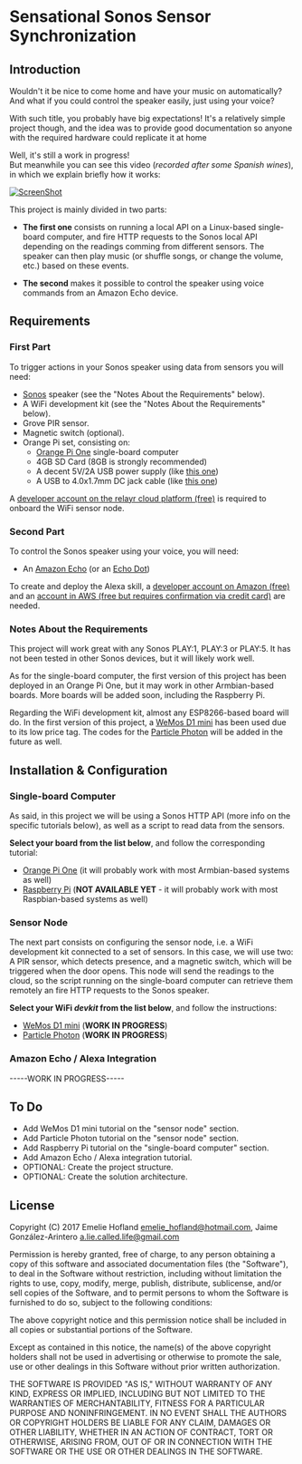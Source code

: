 # Sensational Sonos Sensor Synchronization

## Introduction

Wouldn't it be nice to come home and have your music on automatically? And what if you could control the speaker easily, just using your voice?

With such title, you probably have big expectations! It's a relatively simple project though, and the idea was to provide good documentation so anyone with the required hardware could replicate it at home

Well, it's still a work in progress!  
But meanwhile you can see this video (*recorded after some Spanish wines*), in which we explain briefly how it works:

[![ScreenShot](http://img.youtube.com/vi/bAIFPeIl3MI/0.jpg)](https://www.youtube.com/watch?v=bAIFPeIl3MI)

This project is mainly divided in two parts:

* **The first one** consists on running a local API on a Linux-based single-board computer, and fire HTTP requests to the Sonos local API depending on the readings comming from different sensors. The speaker can then play music (or shuffle songs, or change the volume, etc.) based on these events.

* **The second** makes it possible to control the speaker using voice commands from an Amazon Echo device.

## Requirements

### First Part

To trigger actions in your Sonos speaker using data from sensors you will need:

* [Sonos](http://www.sonos.com) speaker (see the "Notes About the Requirements" below).
* A WiFi development kit (see the "Notes About the Requirements" below).
* Grove PIR sensor.
* Magnetic switch (optional).
* Orange Pi set, consisting on:
	* [Orange Pi One](http://www.orangepi.org/orangepione) single-board computer
	* 4GB SD Card (8GB is strongly recommended)
	* A decent 5V/2A USB power supply (like [this one](https://www.amazon.de/dp/B00JWXT6BK/ref=cm_sw_em_r_mt_dp_TIjTyb0T3E30H))
	* A USB to 4.0x1.7mm DC jack cable (like [this one](http://tinkersphere.com/power/1746-orange-pi-power-cable-usb.html))

A [developer account on the relayr cloud platform (free)](https://dev.relayr.io) is required to onboard the WiFi sensor node.

### Second Part

To control the Sonos speaker using your voice, you will need:

* An [Amazon Echo](http://a.co/9imYj0b) (or an [Echo Dot](http://a.co/4MYRdzt))

To create and deploy the Alexa skill, a [developer account on Amazon (free)](https://developer.amazon.com) and an [account in AWS (free but requires confirmation via credit card)](https://aws.amazon.com) are needed.

### Notes About the Requirements

This project will work great with any Sonos PLAY:1, PLAY:3 or PLAY:5. It has not been tested in other Sonos devices, but it will likely work well.

As for the single-board computer, the first version of this project has been deployed in an Orange Pi One, but it may work in other Armbian-based boards. More boards will be added soon, including the Raspberry Pi.

Regarding the WiFi development kit, almost any ESP8266-based board will do. In the first version of this project, a [WeMos D1 mini](https://www.aliexpress.com/store/product/D1-mini-Mini-NodeMcu-4M-bytes-Lua-WIFI-Internet-of-Things-development-board-based-ESP8266/1331105_32529101036.html?spm=2114.12010108.0.0.yP8NGa) has been used due to its low price tag. The codes for the [Particle Photon](https://www.particle.io/products/hardware/photon-wifi-dev-kit) will be added in the future as well.

## Installation & Configuration

### Single-board Computer

As said, in this project we will be using a Sonos HTTP API (more info on the specific tutorials below), as well as a script to read data from the sensors.

**Select your board from the list below**, and follow the corresponding tutorial:

* [Orange Pi One](./orange-pi-setup/README.md) (it will probably work with most Armbian-based systems as well)
* [Raspberry Pi]() (**NOT AVAILABLE YET** - it will probably work with most Raspbian-based systems as well)

### Sensor Node

The next part consists on configuring the sensor node, i.e. a WiFi development kit connected to a set of sensors. In this case, we will use two: A PIR sensor, which detects presence, and a magnetic switch, which will be triggered when the door opens. This node will send the readings to the cloud, so the script running on the single-board computer can retrieve them remotely an fire HTTP requests to the Sonos speaker.

**Select your WiFi _devkit_ from the list below**, and follow the instructions:

* [WeMos D1 mini]() (**WORK IN PROGRESS**)
* [Particle Photon]() (**WORK IN PROGRESS**)

### Amazon Echo / Alexa Integration

-----WORK IN PROGRESS-----

## To Do

* Add WeMos D1 mini tutorial on the "sensor node" section.
* Add Particle Photon tutorial on the "sensor node" section.
* Add Raspberry Pi tutorial on the "single-board computer" section.
* Add Amazon Echo / Alexa integration tutorial.
* OPTIONAL: Create the project structure.
* OPTIONAL: Create the solution architecture.

## License

Copyright (C) 2017 Emelie Hofland <emelie_hofland@hotmail.com>, Jaime González-Arintero <a.lie.called.life@gmail.com>

Permission is hereby granted, free of charge, to any person obtaining a copy of this software and associated documentation files (the "Software"), to deal in the Software without restriction, including without limitation the rights to use, copy, modify, merge, publish, distribute, sublicense, and/or sell
copies of the Software, and to permit persons to whom the Software is furnished to do so, subject to the following conditions:

The above copyright notice and this permission notice shall be included in all copies or substantial portions of the Software.

Except as contained in this notice, the name(s) of the above copyright holders shall not be used in advertising or otherwise to promote the sale, use or
other dealings in this Software without prior written authorization.

THE SOFTWARE IS PROVIDED "AS IS," WITHOUT WARRANTY OF ANY KIND, EXPRESS OR IMPLIED, INCLUDING BUT NOT LIMITED TO THE WARRANTIES OF MERCHANTABILITY,
FITNESS FOR A PARTICULAR PURPOSE AND NONINFRINGEMENT.  IN NO EVENT SHALL THE AUTHORS OR COPYRIGHT HOLDERS BE LIABLE FOR ANY CLAIM, DAMAGES OR OTHER
LIABILITY, WHETHER IN AN ACTION OF CONTRACT, TORT OR OTHERWISE, ARISING FROM, OUT OF OR IN CONNECTION WITH THE SOFTWARE OR THE USE OR OTHER DEALINGS IN THE
SOFTWARE.